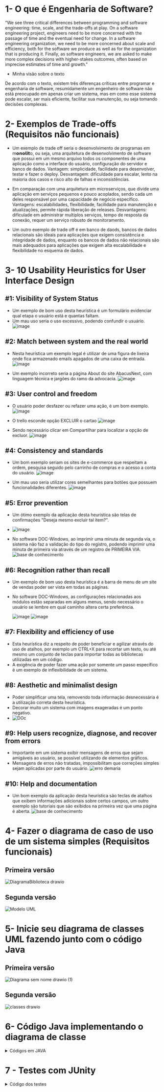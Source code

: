 # 1- O que é Engenharia de Software?

"We see three critical differences between programming and software engineering: time, scale, and the trade-offs at play. On a software engineering project, 
engineers need to be more concerned with the passage of time and the eventual need for change. In a software engineering organization, we need to be more concerned about scale and efficiency, 
both for the software we produce as well as for the organization that is producing it. Finally, as software engineers, we are asked to make more complex decisions with higher-stakes outcomes,
often based on imprecise estimates of time and growth."

- Minha visão sobre o texto

De acordo com o texto, existem três diferenças críticas entre programar e engenharia de software, resumidamente um engenheiro de software não está preocupado em apenas criar um sistema,
mas em como esse sistema pode escalar, ser mais eficiente, facilitar sua manutenção, ou seja tomando decisões complexas.


# 2- Exemplos de Trade-offs (Requisitos não funcionais)

- Um exemplo de trade off seria o desenvolvimento de programas em m𝗼𝗻𝗼𝗹𝗶𝘁o, ou seja, uma arquitetura de desenvolvimento de software que possui em um mesmo arquivo todos os componentes de uma aplicação como a interface do usuário, configuração do servidor e banco de dados.
Vantagem: simplicidade, facilidade para desenvolver, testar e fazer o deploy.
Desvantagem: dificuldade para escalar, lento na maioria dos casos e risco alto de falhas e inconsistências.

 - Em comparação com uma arquitetura em microserviços, que divide uma aplicação em serviços pequenos e pouco acoplados, sendo cada um deles responsável por uma capacidade de negócio específico.
Vantagens: escalabilidades, flexibilidade, facilidade para manutenção e atualizações, permite rápida liberação de releases.
Desvantagens: dificulade em administrar multiplos serviços, tempo de resposta da conexão, requer um serviço robusto de monitoramento.

-  Um outro exemplo de trade off é em banco de daods, bancos de dados relacionais são ideais para aplicações que exigem consistência e integridade de dados, enquanto os bancos de dados não relacionais são mais adequados para aplicações que exigem alta escalabilidade e flexibilidade no esquema de dados. 

# 3- 10 Usability Heuristics for User Interface Design
## #1: Visibility of System Status
- Um exemplo de bom uso desta heurística é um formulário evidenciar qual etapa o usuário está e quantas faltam.
- Um mau uso seria o uso excessivo, podendo confundir o usuário.
  ![image](https://github.com/gilvaneamaro/bertoti/assets/121205315/869ff34d-77bc-4a02-af23-f69bbbdc9e72)


## #2: Match between system and the real world
- Nesta heurística um exemplo legal é utilizar de uma figura de lixeira onde fica armazenado emails apagados de uma caixa de entrada.
  ![image](https://github.com/gilvaneamaro/bertoti/assets/121205315/c0142fff-c823-4bdb-8980-171415cb7998)

- Um exemplo incorreto seria a página About do site AbacusNext, com linguagem técnica e jargões do ramo da advocacia.
![image](https://github.com/gilvaneamaro/bertoti/assets/121205315/f2d5ea95-9524-44b6-bece-eaed437b2a70)

## #3: User control and freedom
- O usuário poder desfazer ou refazer uma ação, é um bom exemplo.
![image](https://github.com/gilvaneamaro/bertoti/assets/121205315/e2735d4d-1ca8-4978-b295-a3ccf103651c)

- O trello esconde opção EXCLUIR o cartao
  ![image](https://github.com/gilvaneamaro/bertoti/assets/121205315/a7d586fe-eee3-4c10-bb5e-b15ce27a9c26)
- Sendo necessário clicar em Compartilhar para localizar a opção de excluor.
  ![image](https://github.com/gilvaneamaro/bertoti/assets/121205315/ac09986b-40ab-41df-9e39-a95f4610641b)


  
## #4: Consistency and standards
- Um bom exemplo seriam os sites de e-commerce que respeitam a ordem, pesquisa seguido pelo carrinho de compras e o acesso a conta do usuário.
  ![image](https://github.com/gilvaneamaro/bertoti/assets/121205315/803e16e8-aee5-40d0-b507-7cc78a89eca0)

- Um mau uso seria utilizar cores semelhantes para botões que possuem funcionalidades diferentes.
  ![image](https://github.com/gilvaneamaro/bertoti/assets/121205315/4ebd9a5c-08cd-4113-a384-2db6490e0cbd)

  
## #5: Error prevention
- Um ótimo exemplo da aplicação desta heurística são telas de confirmações "Deseja mesmo excluir tal item?".
- ![image](https://github.com/gilvaneamaro/bertoti/assets/121205315/9a194a67-8656-4b29-8c69-29f58ae9deb2)

- No software DOC-Windows, ao imprimir uma minuta de segunda via, o sistema não faz a validação do tipo do registro, podendo imprimir uma minuta de primeira via através de um registro de PRIMEIRA VIA.
  ![base de conhecimento](https://github.com/gilvaneamaro/bertoti/assets/121205315/5335c497-a536-4636-9ec7-8fb1b6e35371)
  
## #6: Recognition rather than recall
- Um exemplo de bom uso desta heurística é a barra de menu de um site de vendas poder ser vista em todas as páginas.
- No software DOC-Windows, as configurações relacionadas aos módulos estão separadas em alguns menus, sendo necessário o usuário se lembre em qual caminho altera certa preferência.


  ![image](https://github.com/gilvaneamaro/bertoti/assets/121205315/5d2a862f-e9f8-456a-9259-b5fa3dec160d)
  ![image](https://github.com/gilvaneamaro/bertoti/assets/121205315/dc11ae3c-6e9d-4b55-9e67-6115e3cedeaa)


## #7: Flexibility and efficiency of use
- Esta heurística diz a respeito de poder beneficiar e agilizar através do uso de atalhos, por exemplo um CTRL+X para recortar um texto, ou até mesmo um conjunto de teclas para importar todas as bibliotecas utilizadas em um código.
- A exigência de poder fazer uma ação por somente um passo específico é um exemplo de inflexibilidade de um sistema.
  
## #8: Aesthetic and minimalist design
- Poder simplificar uma tela, removendo toda informação desnecessária é a utilização correta desta heurística.
- Decorar muito um sistema com imagens exageradas é um ponto negativo.
- ![DOc](https://github.com/gilvaneamaro/bertoti/assets/121205315/5e14c73d-aca4-4048-bf7e-74b8aabb338c)


  
## #9: Help users recognize, diagnose, and recover from errors
- Importante em um sistema exibir mensagens de erros que sejam amigáveis ao usuário, se possível utilizando de elementos gráficos.
- Mensagens de erros não tratadas, impossibilitam que correções simples sejam aplicadas por parte do usuário.
  ![erro demaria](https://github.com/gilvaneamaro/bertoti/assets/121205315/bed8cd36-af26-434f-8138-fc4308529392)

  
## #10: Help and documentation
- Um bom exemplo da aplicação desta heurística são teclas de atalhos que exibem informações adicionais sobre certos campos, um outro exemplo são tutoriais que são exibidos na primeira vez que uma página é aberta.
![base de conhecimento](https://github.com/gilvaneamaro/bertoti/assets/121205315/90e3e730-68e0-457f-9eba-3e219ccf9fbf)


# 4- Fazer o diagrama de caso de uso de um sistema simples (Requisitos funcionais) 
## Primeira versão
![DiagramaBiblioteca drawio](https://github.com/gilvaneamaro/bertoti/assets/121205315/58288615-5538-4a1b-9695-a0d0afd2f0ba)

## Segunda versão
![Modelo UML](https://github.com/gilvaneamaro/bertoti/assets/121205315/676de055-5a78-4795-ab68-798469903c66)


# 5- Inicie seu diagrama de classes UML fazendo junto com o código Java

## Primeira versão
![Diagrama sem nome drawio (1)](https://github.com/gilvaneamaro/bertoti/assets/121205315/d68a2372-394c-4e27-a935-8c7338562f1b)

## Segunda versão

![classes drawio](https://github.com/gilvaneamaro/bertoti/assets/121205315/2fd038e7-061a-4025-ba93-b37a5454b06d)


# 6- Código Java implementando o diagrama de classe

<details>
  <summary>Códigos em JAVA</summary>

- Classe Biblioteca
```
package entities;

import java.util.LinkedList;
import java.util.List;

public class Biblioteca {
	private String nome;
	private List<Livro> livros;
	private List<Funcionario> funcionarios;
		
	
	public Biblioteca() {
	}
	
	public Biblioteca(String nome, List<Livro> livros, List<Funcionario> funcionarios) {
		this.nome = nome;
		this.livros = livros;
		this.funcionarios = funcionarios;
	}


	public String getNome() {
		return nome;
	}

	public void setNome(String nome) {
		this.nome = nome;
	}

	public List<Livro> getLivros() {
		return livros;
	}


	public void setLivros(List<Livro> livros) {
		this.livros = livros;
	}


	public List<Funcionario> getUsuarios() {
		return funcionarios;
	}


	public void setUsuarios(List<Funcionario> funcionarios) {
		this.funcionarios = funcionarios;
	}
	
	
	public List<Livro> buscarLivros(String nomeDoLivro){
		
		List<Livro> livrosEncontrados = new LinkedList<Livro>();
	
		
		for(Livro livro: livros) {
			if(livro.getNome().startsWith(nomeDoLivro)) {
				livrosEncontrados.add(livro);
			}
		}
				
		return livrosEncontrados;
	}
	
	
	public void addFuncionario(Funcionario funcionario) {
		funcionarios.add(funcionario);
		
	}

	@Override
	public String toString() {
		return "nome: " 
				+ nome 
				+ "\npossui os livros: " 
				+ livros 
				+ ",\nos funcionarios são: " 
				+ funcionarios;
	}
}

```
- Classe Funcionario
```
package entities;

public class Funcionario {	
	private String nome;
	private String cpf;
	private Integer id;
	
	public Funcionario(String nome, String cpf, Integer id) {
		this.nome = nome;
		this.cpf = cpf;
		this.id = id;
	}

	public String getNome() {
		return nome;
	}

	public void setNome(String nome) {
		this.nome = nome;
	}

	public String getCpf() {
		return cpf;
	}

	public void setCpf(String cpf) {
		this.cpf = cpf;
	}

	public Integer getId() {
		return id;
	}
}

```

- Classe Livros
  
```
package entities;

public class Livros {
	private String nome;
	private Integer id;
	
	public Livros(String nome, Integer id) {
		this.nome = nome;
		this.id = id;
	}

	public String getNome() {
		return nome;
	}

	public void setNome(String nome) {
		this.nome = nome;
	}

	public Integer getId() {
		return id;
	}

	public void setId(Integer id) {
		this.id = id;
	}
}


```

</details>

# 7 - Testes com JUnity

<details>
<summary>Código dos testes</summary>

```
package utils;

import static org.junit.jupiter.api.Assertions.*;

import java.util.LinkedList;
import java.util.List;

import org.junit.jupiter.api.Test;

import entities.Biblioteca;
import entities.Funcionario;
import entities.Livro;

class Teste {

	@Test
	void testBusca() {
			
			List<Livro> listaLivros = new LinkedList<Livro>();
			
			listaLivros.add(new Livro("Harry Potter e a pedra filosofal", "Rocco", "JK Rowling", "Aventura", 1997));
			listaLivros.add(new Livro("Harry Potter e a camara secreta", "Rocco", "JK Rowling", "Aventura", 1998));
			listaLivros.add(new Livro("Harry Potter e o prisioneiro de azkabhan", "Rocco", "JK Rowling", "Aventura", 1999));
			listaLivros.add(new Livro("Harry Potter e o calice de fogo", "Rocco", "JK Rowling", "Aventura", 2000));
			listaLivros.add(new Livro("Harry Potter e a ordem da fenix", "Rocco", "JK Rowling", "Aventura", 2003));
			listaLivros.add(new Livro("Harry Potter e o enigma do principe", "Rocco", "JK Rowling", "Aventura", 2005));
			listaLivros.add(new Livro("Harry Potter e as relíquias da morte", "Rocco", "JK Rowling", "Aventura", 2007));

			List<Funcionario> listaFuncionario = new LinkedList<Funcionario>();
			
			listaFuncionario.add(new Funcionario("Jorge Books","132.456.789-00","Bibliotecario"));
			listaFuncionario.add(new Funcionario("Pedrinho do TI","132.456.789-00","Analista de suporte"));
			
			Biblioteca lib = new Biblioteca("Biblioteca central",listaLivros,listaFuncionario);
			
			assertEquals(lib.buscarLivros("Harry Potter").size(),7 );

	}
	@Test
	void testNome() {
		
			List<Livro> listaLivros = new LinkedList<Livro>();
			
			listaLivros.add(new Livro("Harry Potter e a pedra filosofal", "Rocco", "JK Rowling", "Aventura", 1997));
			listaLivros.add(new Livro("Harry Potter e a camara secreta", "Rocco", "JK Rowling", "Aventura", 1998));
			listaLivros.add(new Livro("Harry Potter e o prisioneiro de azkabhan", "Rocco", "JK Rowling", "Aventura", 1999));
			listaLivros.add(new Livro("Harry Potter e o calice de fogo", "Rocco", "JK Rowling", "Aventura", 2000));
			listaLivros.add(new Livro("Harry Potter e a ordem da fenix", "Rocco", "JK Rowling", "Aventura", 2003));
			listaLivros.add(new Livro("Harry Potter e o enigma do principe", "Rocco", "JK Rowling", "Aventura", 2005));
			listaLivros.add(new Livro("Harry Potter e as relíquias da morte", "Rocco", "JK Rowling", "Aventura", 2007));

			List<Funcionario> listaFuncionario = new LinkedList<Funcionario>();
			
			listaFuncionario.add(new Funcionario("Jorge Books","132.456.789-00","Bibliotecario"));
			listaFuncionario.add(new Funcionario("Pedrinho do TI","132.456.789-00","Analista de suporte"));
			
			Biblioteca lib = new Biblioteca("Biblioteca central",listaLivros,listaFuncionario);
			
			assertEquals(lib.getNome(), "Biblioteca central" );
	
		
	}

}

```
Livro eng de software - Ian Sommerville
